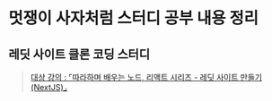 # 멋쟁이 사자처럼 스터디 공부 내용 정리

## 레딧 사이트 클론 코딩 스터디

> <a href="https://www.inflearn.com/course/%EB%94%B0%EB%9D%BC%ED%95%98%EB%8A%94-%EB%A0%88%EB%94%A7">대상 강의 : ⌜따라하며 배우는 노드, 리액트 시리즈 - 레딧 사이트 만들기(NextJS)⌟</a>

<br/>
